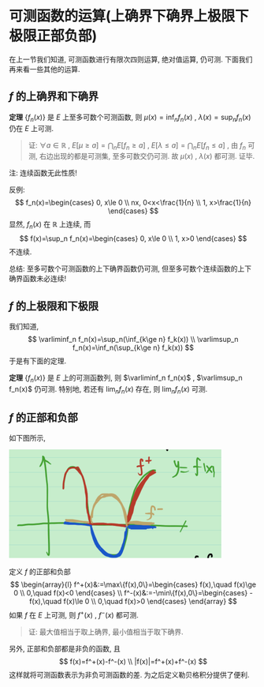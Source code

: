 # 可测函数的运算(上确界下确界上极限下极限正部负部)

在上一节我们知道, 可测函数进行有限次四则运算, 绝对值运算, 仍可测. 下面我们再来看一些其他的运算.

## $f$ 的上确界和下确界

**定理** $\{f_n(x)\}$ 是 $E$ 上至多可数个可测函数, 则 $\mu(x)=\inf_n f_n(x)$ , $\lambda(x)=\sup_n f_n(x)$ 仍在 $E$ 上可测.

> 证: $\forall a\in \mathbb{R}$ , $E[\mu \ge a]=\bigcap_n E[f_n\ge a]$ , $E[\lambda \le a]=\bigcap_n E[f_n\le a]$ , 由 $f_n$ 可测, 右边出现的都是可测集, 至多可数交仍可测. 故 $\mu(x)$ , $\lambda(x)$ 都可测. 证毕.

 注: 连续函数无此性质!

反例: 
$$
f_n(x)=\begin{cases}
0, x\le 0 \\
nx, 0<x<\frac{1}{n} \\
1, x>\frac{1}{n}
\end{cases}
$$
显然, $f_n(x)$ 在 $\mathbb{R}$ 上连续, 而
$$
f(x)=\sup_n f_n(x)=\begin{cases}
0, x\le 0 \\
1, x>0
\end{cases}
$$
不连续.

总结: 至多可数个可测函数的上下确界函数仍可测, 但至多可数个连续函数的上下确界函数未必连续!

## $f$ 的上极限和下极限

我们知道, 
$$
\varliminf_n f_n(x)=\sup_n(\inf_{k\ge n} f_k(x)) \\
\varlimsup_n f_n(x)=\inf_n(\sup_{k\ge n} f_k(x))
$$
于是有下面的定理.

**定理** $\{f_n(x)\}$ 是 $E$ 上的可测函数列, 则 $\varliminf_n f_n(x)$ , $\varlimsup_n f_n(x)$ 仍可测. 特别地, 若还有 $\lim_n f_n(x)$ 存在, 则 $\lim_n f_n(x)$ 可测.

## $f$ 的正部和负部

如下图所示,

![image-20211223182320183](31_可测函数的运算(上确界下确界上极限下极限正部负部).assets/image-20211223182320183.png)

定义 $f$ 的正部和负部
$$
\begin{array}{l}
f^+(x)&:=\max\{f(x),0\}=\begin{cases}
f(x),\quad f(x)\ge 0 \\
0,\quad f(x)<0
\end{cases} \\
f^-(x)&:=-\min\{f(x),0\}=\begin{cases}
-f(x),\quad f(x)\le 0 \\
0,\quad f(x)>0
\end{cases}
\end{array}
$$
如果 $f$ 在 $E$ 上可测, 则 $f^+(x)$ , $f^-(x)$ 都可测.

> 证: 最大值相当于取上确界, 最小值相当于取下确界.

另外, 正部和负部都是非负的函数, 且
$$
f(x)=f^+(x)-f^-(x) \\
|f(x)|=f^+(x)+f^-(x)
$$
这样就将可测函数表示为非负可测函数的差. 为之后定义勒贝格积分提供了便利.


